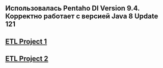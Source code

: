 ## Использовалась Pentaho DI Version 9.4. Корректно работает с версией Java 8 Update 121

## [ETL Project 1](https://github.com/romantitovmephi/Pentaho-DI-ETL-Projects/tree/main/pentaho_etl_project1)

## [ETL Project 2](https://github.com/romantitovmephi/Pentaho-DI-ETL-Projects/tree/main/pentaho_etl_project2)
